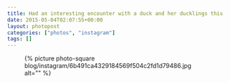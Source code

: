 ```yaml
---
title: Had an interesting encounter with a duck and her ducklings this morning. A crow got one but managed to herd the rest to safety.
date: 2015-05-04T02:07:55+00:00
layout: photopost
categories: ["photos", "instagram"]
tags: []
---
```


<figure class="photo photo--square">
  {% picture photo-square blog/instagram/6b491ca4329184569f504c2fd1d79486.jpg alt="" %}
</figure>


